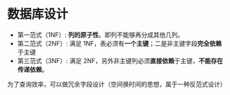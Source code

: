 # 数据库设计

* 第一范式（1NF）: **列的原子性**。即列不能够再分成其他几列。
* 第二范式（2NF）: 满足 1NF，表必须有**一个主键**；二是非主键字段**完全依赖**于主键
* 第三范式（3NF）: 满足 2NF，另外非主键列必须**直接依赖**于主键，**不能存在传递依赖**。

为了查询效率，可以做冗余字段设计（空间换时间的思想，属于一种反范式设计）



